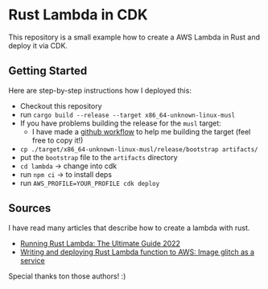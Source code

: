 # Rust Lambda in CDK

This repository is a small example how to create a AWS Lambda in Rust and deploy it via CDK.

## Getting Started

Here are step-by-step instructions how I deployed this:
* Checkout this repository
* run `cargo build --release --target x86_64-unknown-linux-musl`
 * If you have problems building the release for the `musl` target:
   * I have made a [github workflow](.github/workflows/rust.yml) to help me building the target (feel free to copy it!)
* `cp ./target/x86_64-unknown-linux-musl/release/bootstrap artifacts/`
* put the `bootstrap` file to the `artifacts` directory
* `cd lambda` -> change into cdk
* run `npm ci` -> to install deps
* run `AWS_PROFILE=YOUR_PROFILE cdk deploy`
 

## Sources

I have read many articles that describe how to create a lambda with rust. 

* [Running Rust Lambda: The Ultimate Guide 2022](https://hevodata.com/learn/rust-lambda/)
* [Writing and deploying Rust Lambda function to AWS: Image glitch as a service](https://www.kirillvasiltsov.com/writing/write-deploy-lambda-image-glitch/)



Special thanks ton those authors! :)
